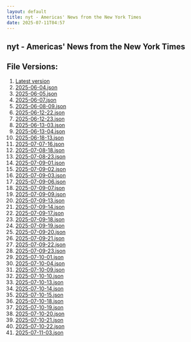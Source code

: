 ```yaml
---
layout: default
title: nyt - Americas' News from the New York Times
date: 2025-07-11T04:57
---
```


## nyt - Americas' News from the New York Times

<div id="data-chart"></div>
<div id="data-table"></div>
<script>
document.addEventListener('DOMContentLoaded', function(){
  document.getElementById('data-table').textContent = 'This source isn't supported for tables yet.';
});
</script>

## File Versions:
1. [Latest version](./latest.json)
2. [2025-06-04.json](./2025-06-04.json)
3. [2025-06-05.json](./2025-06-05.json)
4. [2025-06-07.json](./2025-06-07.json)
5. [2025-06-08-09.json](./2025-06-08-09.json)
6. [2025-06-12-22.json](./2025-06-12-22.json)
7. [2025-06-12-23.json](./2025-06-12-23.json)
8. [2025-06-13-03.json](./2025-06-13-03.json)
9. [2025-06-13-04.json](./2025-06-13-04.json)
10. [2025-06-18-13.json](./2025-06-18-13.json)
11. [2025-07-07-16.json](./2025-07-07-16.json)
12. [2025-07-08-18.json](./2025-07-08-18.json)
13. [2025-07-08-23.json](./2025-07-08-23.json)
14. [2025-07-09-01.json](./2025-07-09-01.json)
15. [2025-07-09-02.json](./2025-07-09-02.json)
16. [2025-07-09-03.json](./2025-07-09-03.json)
17. [2025-07-09-06.json](./2025-07-09-06.json)
18. [2025-07-09-07.json](./2025-07-09-07.json)
19. [2025-07-09-09.json](./2025-07-09-09.json)
20. [2025-07-09-13.json](./2025-07-09-13.json)
21. [2025-07-09-14.json](./2025-07-09-14.json)
22. [2025-07-09-17.json](./2025-07-09-17.json)
23. [2025-07-09-18.json](./2025-07-09-18.json)
24. [2025-07-09-19.json](./2025-07-09-19.json)
25. [2025-07-09-20.json](./2025-07-09-20.json)
26. [2025-07-09-21.json](./2025-07-09-21.json)
27. [2025-07-09-22.json](./2025-07-09-22.json)
28. [2025-07-09-23.json](./2025-07-09-23.json)
29. [2025-07-10-01.json](./2025-07-10-01.json)
30. [2025-07-10-04.json](./2025-07-10-04.json)
31. [2025-07-10-09.json](./2025-07-10-09.json)
32. [2025-07-10-10.json](./2025-07-10-10.json)
33. [2025-07-10-13.json](./2025-07-10-13.json)
34. [2025-07-10-14.json](./2025-07-10-14.json)
35. [2025-07-10-15.json](./2025-07-10-15.json)
36. [2025-07-10-18.json](./2025-07-10-18.json)
37. [2025-07-10-19.json](./2025-07-10-19.json)
38. [2025-07-10-20.json](./2025-07-10-20.json)
39. [2025-07-10-21.json](./2025-07-10-21.json)
40. [2025-07-10-22.json](./2025-07-10-22.json)
41. [2025-07-11-03.json](./2025-07-11-03.json)
